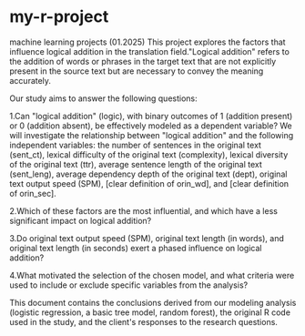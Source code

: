 # my-r-project
machine learning projects (01.2025)
This project explores the factors that influence logical addition in the translation field."Logical addition" refers to the addition of words or phrases in the target text that are not explicitly present in the source text but are necessary to convey the meaning accurately.

Our study aims to answer the following questions:

1.Can "logical addition" (logic), with binary outcomes of 1 (addition present) or 0 (addition absent), be effectively modeled as a dependent variable?
We will investigate the relationship between "logical addition" and the following independent variables: the number of sentences in the original text (sent_ct), lexical difficulty of the original text (complexity), lexical diversity of the original text (ttr), average sentence length of the original text (sent_leng), average dependency depth of the original text (dept), original text output speed (SPM), [clear definition of orin_wd], and [clear definition of orin_sec].

2.Which of these factors are the most influential, and which have a less significant impact on logical addition?

3.Do original text output speed (SPM), original text length (in words), and original text length (in seconds) exert a phased influence on logical addition?

4.What motivated the selection of the chosen model, and what criteria were used to include or exclude specific variables from the analysis?

This document contains the conclusions derived from our modeling analysis (logistic regression, a basic tree model, random forest),
the original R code used in the study, and the client's responses to the research questions.
